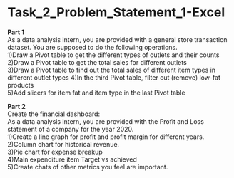 # Task_2_Problem_Statement_1-Excel

**Part 1**                       
As a data analysis intern, you are provided with a general store transaction dataset. You are supposed to do the following operations.                             
1)Draw a Pivot table to get the different types of outlets and their counts       
2)Draw a Pivot table to get the total sales for different outlets       
3)Draw a Pivot table to find out the total sales of different item types in different outlet types
4)In the third Pivot table, filter out (remove) low-fat products                           
5)Add slicers for item fat and item type in the last Pivot table                  
                                                          
**Part 2**                           
Create the financial dashboard:                           
As a data analysis intern, you are provided with the Profit and Loss statement of a company for the year 2020.                             
1)Create a line graph for profit and profit margin for different years.                               
2)Column chart for historical revenue.                   
3)Pie chart for expense breakup                                 
4)Main expenditure item Target vs achieved                          
5)Create chats of other metrics you feel are important.   
